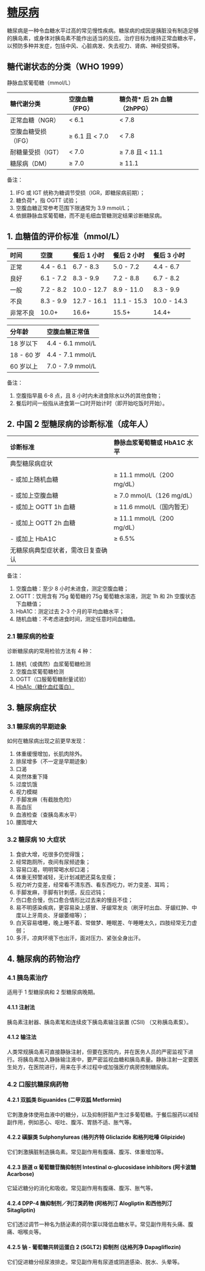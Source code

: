 # [糖尿病](https://dtc.ucsf.edu/zh-hans/%e7%b3%96%e5%b0%bf%e7%97%85%e5%88%86%e5%9e%8b/)

糖尿病是一种令血糖水平过高的常见慢性疾病。糖尿病的成因是胰脏没有制造足够的胰岛素，或身体对胰岛素不能作出适当的反应。治疗目标为维持正常血糖水平，以预防多种并发症，包括中风、心脏病发、失去视力、肾病、神经受损等。

## 糖代谢状态的分类（WHO 1999）

静脉血浆葡萄糖（mmol/L）

| 糖代谢分类          | 空腹血糖（FPG） | 糖负荷* 后 2h 血糖（2hPPG） |
|:--------------------|:----------------|:----------------------------|
| 正常血糖（NGR）     | < 6.1           | < 7.8                       |
| 空腹血糖受损（IFG） | ≥ 6.1 且 < 7.0  | < 7.8                       |
| 耐糖量受损（IGT）   | < 7.0           | ≥ 7.8 且 < 11.1             |
| 糖尿病（DM）        | ≥ 7.0           | ≥ 11.1                      |

备注：

1. IFG 或 IGT 统称为糖调节受损（IGR，即糖尿病前期）；
2. 糖负荷*，指 OGTT 试验；
3. 空腹血糖正常参考范围下限通常为 3.9 mmol/L；
4. 依据静脉血浆葡萄糖，而不是毛细血管糖测定结果诊断糖尿病。

## 1. 血糖值的评价标准（mmol/L）

| 时间     | 空腹      | 餐后 1 小时 | 餐后 2 小时 | 餐后 3 小时 |
|:---------|:----------|:------------|:------------|:------------|
| 正常     | 4.4 - 6.1 | 6.7 - 8.3   | 5.0 - 7.2   | 4.4 - 6.7   |
| 良好     | 6.1 - 7.2 | 8.3 - 9.9   | 7.2 - 8.8   | 6.7 - 8.2   |
| 一般     | 7.2 - 8.2 | 10.0 - 12.7 | 8.9 - 11.0  | 8.3 - 9.9   |
| 不良     | 8.3 - 9.9 | 12.7 - 16.1 | 11.1 - 15.3 | 10.0 - 14.3 |
| 非常不良 | 10.0+     | 16.6+       | 15.5+       | 14.4+       |

| 分年龄     | 空腹血糖正常值   |
|:-----------|:-----------------|
| 18 岁以下  | 4.4 - 6.1 mmol/L |
| 18 - 60 岁 | 4.4 - 7.1 mmol/L |
| 60 岁以上  | 7.0 - 7.9 mmol/L |

备注：

1. 空腹指早晨 6-8 点，且 8 小时内未进食除水以外的其他食物；
2. 餐后时间一般指从进食第一口时开始计时（即开始吃饭时开始）。

## 2. 中国 2 型糖尿病的诊断标准（成年人）

| 诊断标准              | 静脉血浆葡萄糖或 HbA1C 水平 |
|:----------------------|:----------------------------|
| 典型糖尿病症状        |                             |
| - 或加上随机血糖      | ≥ 11.1 mmol/L（200 mg/dL）  |
| - 或加上空腹血糖      | ≥ 7.0 mmol/L（126 mg/dL）   |
| - 或加上 OGTT 1h 血糖 | ≥ 11.6 mmol/L（国内暂无）   |
| - 或加上 OGTT 2h 血糖 | ≥ 11.1 mmol/L（200 mg/dL）  |
| - 或加上 HbA1C        | ≥ 6.5%                      |
| 无糖尿病典型症状者，需改日复查确认 |                |

备注：

1. 空腹血糖：至少 8 小时未进食，测定空腹血糖；
2. OGTT：饮用含有 75g 葡萄糖的 75g 葡萄糖水溶液，测定 1h 和 2h 空腹状态下血糖值；
3. HbA1C：测定过去 2-3 个月的平均血糖水平；
4. 随机血糖：不考虑进食时间，测定任意时间血糖值。

### 2.1 糖尿病的检查

诊断糖尿病的常用检验方法有 4 种：

1. 随机（或偶然）血浆葡萄糖检测
2. 空腹血浆葡萄糖检测
3. OGTT（口服葡萄糖耐量试验）
4. [HbA1c（糖化血红蛋白）](/科普-糖尿病检测-糖化血红蛋白.md)

## 3. 糖尿病症状

### 3.1 糖尿病的早期迹象

如何在糖尿病出现之前更早发现：

1. 体重缓慢增加，长肌肉除外。  
2. 排尿增多（不一定是早期迹象）
3. 口渴
4. 突然体重下降
5. 过度饥饿
6. 视力模糊
7. 手脚发麻（有截肢危险）
8. 高血压
9. 血液检查（查胰岛素水平）
10. 腰围增大

### 3.2 糖尿病 10 大症状

1. 食欲大增，吃很多仍觉得饿；
2. 经常跑厕所，夜间有尿频迹象；
3. 容易口渴，明明常喝水却口渴；
4. 体重无预警减轻，无计划减肥还莫名变瘦；
5. 视力听力变差，经常看不清东西、看东西吃力，听力变差、耳鸣；
6. 手脚发麻，手脚有针刺感，反应迟钝；
7. 伤口愈合慢，伤口愈合情形比过去来的慢且不佳；
8. 易不明感染疾病，更容易染上感冒、牙龈常发炎（刷牙时出血、牙龈红肿、中度以上牙周炎、牙龈萎缩等）；
9. 白天容易嗜睡，晚上睡不着、常做梦、睡眠差、午睡睡太久，四肢经常无力虚弱；
10. 多汗，凉爽环境下也出汗，面对压力、紧张全身出汗。

## 4. 糖尿病的药物治疗

### 4.1 胰岛素治疗

适用于 1 型糖尿病和 2 型糖尿病晚期。

#### 4.1.1 注射法

胰岛素注射器、胰岛素笔和连续皮下胰岛素输注装置 (CSII) （又称胰岛素泵）。

#### 4.1.2 输注法

人类常规胰岛素可直接静脉注射，但要在医院内，并在医务人员的严密监视下进行。将胰岛素加入静脉输注液中，要严密监视血糖和胰岛素量。静脉注射一定要医生处方，在医院进行，用来在手术过程中或加强医疗病房控制糖尿病。

### 4.2 口服抗糖尿病药物

#### 4.2.1 双胍类 Biguanides (二甲双胍 Metformin)

它刺激身体使用血液中的糖分，以及抑制肝脏产生过多葡萄糖。于餐后服药以减轻副作用，例如恶心、呕吐、腹泻、胃肠不适、胀气等。

#### 4.2.2 磺脲类 Sulphonylureas (格列齐特 Gliclazide 和格列吡嗪 Glipizide)

它们刺激胰脏制造胰岛素。常见副作用有腹痛、腹泻、体重增加等。

#### 4.2.3 肠道 α 葡萄糖苷酶抑制剂 Intestinal α-glucosidase inhibitors (阿卡波糖 Acarbose)

它延迟糖分的消化和吸收。常见副作用有腹痛、腹泻、胀气等。

#### 4.2.4 DPP-4 酶抑制剂／列汀类药物 (阿格列汀 Alogliptin 和西他列汀 Sitagliptin)

它们透过调节一种名为肠泌素的荷尔蒙以降低血糖水平。常见副作用有头痛、腹痛、咽喉炎等。

#### 4.2.5 钠 - 葡萄糖共转运蛋白 2 (SGLT2) 抑制剂 (达格列净 Dapagliflozin)

它们促进糖分经尿液排走。常见副作用有尿道或阴道感染、脱水、头晕等。
